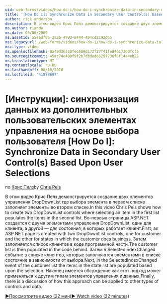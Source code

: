 ```yaml
---
uid: web-forms/videos/how-do-i/how-do-i-synchronize-data-in-secondary-user-controls-based-upon-user-selections
title: '[How Do I]: Synchronize Data in Secondary User Control(s) Based Upon User Selections | Microsoft Docs'
author: rick-anderson
description: В этом видео Крис Пелз демонстрируется создание двух элементов управления DropDownList где выбора элемента в первом списке заполняет элементы во втором списке. Этого достаточно...
ms.author: riande
ms.date: 03/06/2009
ms.assetid: 55eadf85-3a2b-4993-8444-494cd2c92d65
msc.legacyurl: /web-forms/videos/how-do-i/how-do-i-synchronize-data-in-secondary-user-controls-based-upon-user-selections
msc.type: video
ms.openlocfilehash: 0a49d363c0fec689d172f27f41fe84617300fcf5
ms.sourcegitcommit: 45ac74e400f9f2b7dbded66297730f6f14a4eb25
ms.translationtype: MT
ms.contentlocale: ru-RU
ms.lasthandoff: 08/16/2018
ms.locfileid: "41828697"
---
```

<a name="how-do-i-synchronize-data-in-secondary-user-controls-based-upon-user-selections"></a>[Инструкции]: синхронизация данных из дополнительных пользовательских элементах управления на основе выбора пользователя
[How Do I]: Synchronize Data in Secondary User Control(s) Based Upon User Selections
====================
<span data-ttu-id="38a04-104">по [Крис Пелз](https://twitter.com/chrispels)</span><span class="sxs-lookup"><span data-stu-id="38a04-104">by [Chris Pels](https://twitter.com/chrispels)</span></span>

<span data-ttu-id="38a04-105">В этом видео Крис Пелз демонстрируется создание двух элементов управления DropDownList где выбора элемента в первом списке заполняет элементы во втором списке.</span><span class="sxs-lookup"><span data-stu-id="38a04-105">In this video Chris Pels shows how to create two DropDownList controls where selecting an item in the first list populates the items in the second list.</span></span> <span data-ttu-id="38a04-106">Во-первых страницы ASP.NET создается с двумя элементами управления DropDownList, один для клиента, а другой — для состояния, в которых работает клиент.</span><span class="sxs-lookup"><span data-stu-id="38a04-106">First, an ASP.NET page is created with two DropDownList controls, one for customer and the other for states in which the customer does business.</span></span> <span data-ttu-id="38a04-107">Затем заполняется список клиентов в коде программной части.</span><span class="sxs-lookup"><span data-stu-id="38a04-107">The customer list is then populated in the code behind.</span></span> <span data-ttu-id="38a04-108">Затем в SelectedIndexChanged событие в списке клиентов, которые заполняются элементами в списке состояние в зависимости от выбора.</span><span class="sxs-lookup"><span data-stu-id="38a04-108">Next, in the SelectedIndexChanged event of the customer list the items in the state list are populated based upon the selection.</span></span> <span data-ttu-id="38a04-109">Наконец имеется обсуждение как этот подход может применяться к другим типам элементов управления и данных.</span><span class="sxs-lookup"><span data-stu-id="38a04-109">Finally, there is a discussion of how this approach can be applied to other types of controls and data.</span></span>

[<span data-ttu-id="38a04-110">&#9654;Просмотрите видео (22 мин)</span><span class="sxs-lookup"><span data-stu-id="38a04-110">&#9654; Watch video (22 minutes)</span></span>](https://channel9.msdn.com/Blogs/ASP-NET-Site-Videos/how-do-i-synchronize-data-in-secondary-user-controls-based-upon-user-selections)
